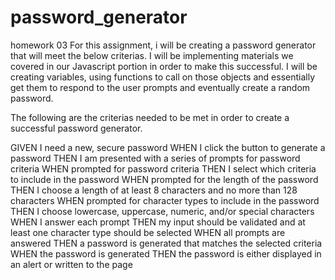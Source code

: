 # password_generator
homework 03
For this assignment, i will be creating a password generator that will meet the below criterias. I will be implementing materials we covered in our Javascript portion in order to make this successful. I will be creating variables, using functions to call on those objects and essentially get them to respond to the user prompts and eventually create a random password.

The following are the criterias needed to be met in order to create a successful password generator. 

GIVEN I need a new, secure password
WHEN I click the button to generate a password
THEN I am presented with a series of prompts for password criteria
WHEN prompted for password criteria
THEN I select which criteria to include in the password
WHEN prompted for the length of the password
THEN I choose a length of at least 8 characters and no more than 128 characters
WHEN prompted for character types to include in the password
THEN I choose lowercase, uppercase, numeric, and/or special characters
WHEN I answer each prompt
THEN my input should be validated and at least one character type should be selected
WHEN all prompts are answered
THEN a password is generated that matches the selected criteria
WHEN the password is generated
THEN the password is either displayed in an alert or written to the page

